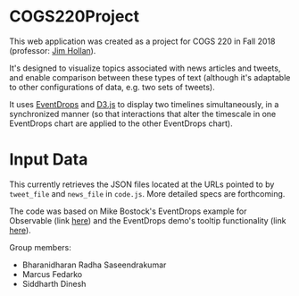 # COGS220Project

This web application was created as a project for COGS 220 in Fall 2018 (professor: [Jim Hollan](http://hci.ucsd.edu/hollan/)).

It's designed to visualize topics associated with news articles and tweets, and
enable comparison between these types of text (although it's adaptable to other
configurations of data, e.g. two sets of tweets).

It uses [EventDrops](https://marmelab.com/EventDrops/) and [D3.js](https://d3js.org/) to display two timelines simultaneously, in a synchronized manner (so that interactions that alter the timescale in one EventDrops chart are applied to the other EventDrops chart).

# Input Data

This currently retrieves the JSON files located at the URLs pointed to by
`tweet_file` and `news_file` in `code.js`. More detailed specs are forthcoming.

The code was based on Mike Bostock's EventDrops example for Observable
(link [here](https://beta.observablehq.com/@mbostock/hello-eventdrops)) and the
EventDrops demo's tooltip functionality (link [here](https://github.com/marmelab/EventDrops/tree/fc0d8ca4001156ddfc5738133b53bf479ffb190f/demo)).

Group members:
- Bharanidharan Radha Saseendrakumar
- Marcus Fedarko
- Siddharth Dinesh
